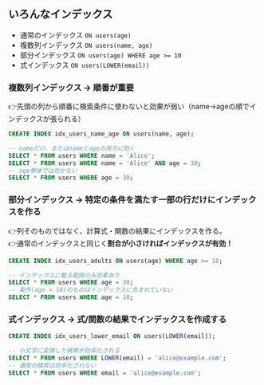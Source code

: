 ## いろんなインデックス
- 通常のインデックス `ON users(age)`
- 複数列インデックス `ON users(name, age)`
- 部分インデックス `ON users(age) WHERE age >= 10`
- 式インデックス `ON users(LOWER(email))`

### 複数列インデックス -> 順番が重要
👉先頭の列から順番に検索条件に使わないと効果が弱い（name→ageの順でインデックスが張られる）
```sql
CREATE INDEX idx_users_name_age ON users(name, age);

-- nameだけ、またはnameとageの両方に効く
SELECT * FROM users WHERE name = 'Alice';
SELECT * FROM users WHERE name = 'Alice' AND age = 30;
-- age単体では効かない
SELECT * FROM users WHERE age = 30;
```


### 部分インデックス -> 特定の条件を満たす一部の行だけにインデックスを作る
👉列そのものではなく、計算式・関数の結果にインデックスを作る。<br>
👉通常のインデックスと同じく**割合が小さければインデックスが有効！**
```sql
CREATE INDEX idx_users_adults ON users(age) WHERE age >= 18;

-- インデックスに載る範囲のみ効果あり
SELECT * FROM users WHERE age = 30;
-- 条件(age < 18)のものはインデックスに含まれていない
SELECT * FROM users WHERE age = 10;
```


### 式インデックス -> 式/関数の結果でインデックスを作成する

```sql
CREATE INDEX idx_users_lower_email ON users(LOWER(email));

-- 小文字に変換した検索が効率化される
SELECT * FROM users WHERE LOWER(email) = 'alice@example.com';
-- 通常の検索は効率化されない
SELECT * FROM users WHERE email = 'alice@example.com';
```

